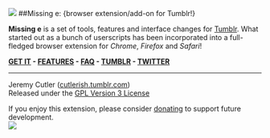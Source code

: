 ![](https://github.com/jcutler/Missing-E/raw/master/resources/logo/missinge48.png)
##Missing e: {browser extension/add-on for Tumblr!}

**Missing e** is a set of tools, features and interface changes for [Tumblr](http://www.tumblr.com). What started out as a bunch of userscripts has been incorporated into a full-fledged browser extension for _Chrome_, _Firefox_ and _Safari_!

**[GET IT](http://missinge.infraware.ca) - [FEATURES](http://missinge.infraware.ca/features) - [FAQ](http://missinge.infraware.ca/faq) - [TUMBLR](http://blog.missinge.infraware.ca) - [TWITTER](http://twitter.com/theMissinge)**

***
Jeremy Cutler ([cutlerish.tumblr.com](cutlerish.tumblr.com))  
Released under the [GPL Version 3 License](http://www.gnu.org/licenses/gpl-3.0.html)

If you enjoy this extension, please consider [donating](http://www.pledgie.com/campaigns/14406) to support future development.  
<a href="http://www.pledgie.com/campaigns/14406">![](http://missinge.infraware.ca/images/pledgie.png)</a>

